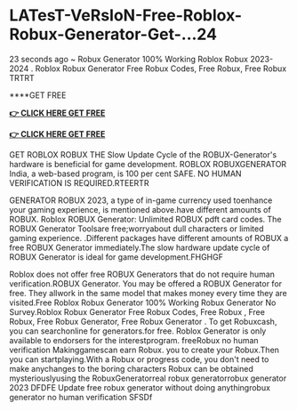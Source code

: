 # LATesT-VeRsIoN-Free-Roblox-Robux-Generator-Get-...24
23 seconds ago ~ Robux Generator 100% Working Roblox Robux 2023-2024 . Roblox Robux Generator Free Robux Codes, Free Robux, Free Robux TRTRT

****GET FREE

**[👉 CLICK HERE GET FREE](https://rb.gy/z15ccr)**

**[👉 CLICK HERE GET FREE](https://rb.gy/z15ccr)**
 

GET ROBLOX ROBUX THE Slow Update Cycle of the ROBUX-Generator's hardware is beneficial for game development. ROBLOX ROBUXGENERATOR India, a web-based program, is 100 per cent SAFE. NO HUMAN VERIFICATION IS REQUIRED.RTEERTR

GENERATOR ROBUX 2023, a type of in-game currency used toenhance your gaming experience, is mentioned above.have different amounts of ROBUX. Roblox ROBUX Generator: Unlimited ROBUX pdft card codes. The ROBUX Generator Toolsare free;worryabout dull characters or limited gaming experience. .Different packages have different amounts of ROBUX a free ROBUX Generator immediately.The slow hardware update cycle of ROBUX Generator is ideal for game development.FHGHGF

Roblox does not offer free ROBUX Generators that do not require human verification.ROBUX Generator. You may be offered a ROBUX Generator for free. They allwork in the same model that makes money every time they are visited.Free Roblox Robux Generator 100% Working Robux Generator No Survey.Roblox Robux Generator Free Robux Codes, Free Robux , Free Robux, Free Robux Generator, Free Robux Generator . To get Robuxcash, you can searchonline for generators.for free. Roblox Generator is only available to endorsers for the interestprogram. freeRobux no human verification Makinggamescan earn Robux. you to create your Robux.Then you can startplaying.With a Robux or progress code, you don't need to make anychanges to the boring characters Robux can be obtained mysteriouslyusing the RobuxGeneratorreal robux generatorrobux generator 2023 DFDFE Update free robux generator without doing anythingrobux generator no human verification SFSDf
